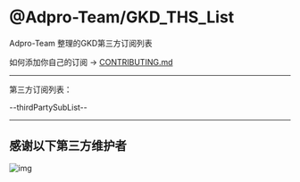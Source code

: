 # @Adpro-Team/GKD_THS_List

Adpro-Team 整理的GKD第三方订阅列表

如何添加你自己的订阅 -> [CONTRIBUTING.md](./CONTRIBUTING.md)

---

第三方订阅列表：

--thirdPartySubList--

---

## 感谢以下第三方维护者

![img](https://contrib.rocks/image?repo=Adpro-Team/GKD_THS_List)
